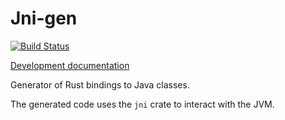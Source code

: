 Jni-gen
=======

[![Build Status][build_badge]][build_status]

[Development documentation][documentation]

Generator of Rust bindings to Java classes.

The generated code uses the `jni` crate to interact with the JVM.

[build_badge]: https://travis-ci.org/viperproject/jni-gen.svg
[build_status]: https://travis-ci.org/viperproject/jni-gen
[documentation]: https://viperproject.github.io/viper-dev/jni_gen/
